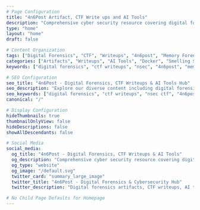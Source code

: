 ```yaml
---
# Page Configuration
title: "4n6Post Artifact, CTF Write ups and AI Tools"
description: "Comprehensive cyber security resource covering digital forensics artifacts, CTF writeups, useful AI tools, and Docker container setups. Expert analysis for DFIR professionals and enthusiasts."
type: "home"
layout: "home"
draft: false

# Content Organization
tags: ["Digital Forensics", "CTF", "Writeups", "4n6post", "Memory Forensics", "AI Tools", "Docker", "Security"]
categories: ["Artifacts", "Writeups", "AI Tools", "Docker", "Smelling Salts"]
keywords: ["digital forensics", "ctf writeups", "nsec", "4n6post", "memory forensics", "Docker", "artifacts", "forensics", "smelling salts", "reviews", "fitness", "supplements", "powerlifting", "strength training", "pre-workout", "ammonia inhalants"]

# SEO Configuration
seo_title: "4n6Post - Digital Forensics, CTF Writeups & AI Tools Hub"
seo_description: "Explore our diverse content including digital forensics artifacts, CTF writeups, AI-powered tools, Docker configurations, and smelling salts reviews for fitness enthusiasts and cybersecurity professionals."
seo_keywords: ["digital forensics", "ctf writeups", "nsec ctf", "4n6post", "memory forensics", "docker forensics", "forensic artifacts", "smelling salts reviews", "fitness supplements", "AI tools", "productivity tools"]
canonical: "/"

# Display Configuration
hideThumbnails: true
thumbnailOnlyView: false
hideDescriptions: false
showAllDescendants: false

# Social Media
social_media:
  og_title: "4n6Post - Digital Forensics, CTF Writeups & AI Tools"
  og_description: "Comprehensive cyber security resource covering digital forensics artifacts, CTF writeups, AI tools, Docker containers, and fitness reviews."
  og_type: "website"
  og_image: "/default.svg"
  twitter_card: "summary_large_image"
  twitter_title: "4n6Post - Digital Forensics & Cybersecurity Hub"
  twitter_description: "Digital forensics artifacts, CTF writeups, AI tools, and Docker configurations for cybersecurity professionals."

# No Child Page Defaults for Homepage
---
```

